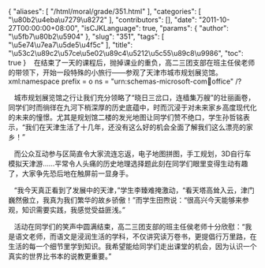 {
    "aliases": [
        "/html/moral/grade/351.html"
    ],
    "categories": [
        "\u80b2\u4eba\u7279\u8272"
    ],
    "contributors": [],
    "date": "2011-10-27T00:00:00+08:00",
    "isCJKLanguage": true,
    "params": {
        "author": "\u5fb7\u80b2\u5904"
    },
    "slug": "351",
    "tags": [
        "\u5e74\u7ea7\u5de5\u4f5c"
    ],
    "title": "\u53c2\u89c2\u57ce\u5e02\u89c4\u5212\u5c55\u89c8\u9986",
    "toc": true
}
   在结束了一天的课程后，抛掉课业的重负，高二三团支部在班主任侯老师的带领下，开始一段特殊的小旅行——参观了天津市城市规划展览馆。xml:namespace prefix = o ns = "urn:schemas-microsoft-com:office:office" /?

   城市规划展览馆之行让我们充分领略了“晓日三岔口，连樯集万艘”的壮丽画卷，同学们时而徜徉在九河下梢深厚的历史底蕴中，时而沉浸于对未来家乡高度现代化的未来的憧憬。尤其是规划馆二楼的发光地图让同学们赞不绝口，学生孙哲铭表示，“我们在天津生活了十几年，还没有这么好的机会全面了解我们这么漂亮的家乡！”

   而公众互动参与区简直令大家流连忘返，电子地图拼图，手工规划，3D自行车模拟天津游……平常令人头痛的历史地理选择题此刻在同学们眼里变得生动有趣了，大家争先恐后地在触屏前一显身手。

   “我今天真正看到了发展中的天津，”学生李臻难掩激动，“看天塔高耸入云，津门巍然傲立，我真为我们繁华的故乡骄傲！”而学生田煦说：“很高兴今天能够来参观，知识需要实践，我感觉受益匪浅。”

   活动在同学们的笑声中圆满结束，高二三团支部的班主任侯老师十分欣慰：“我是语文老师，而语文是浸润生活的学科，不仅讲究读万卷书，更提倡行万里路，在生活的每一个细节里学到知识。我希望能给同学们走出课堂的机会，因为认识一个真实的世界比书本的说教更重要。”

